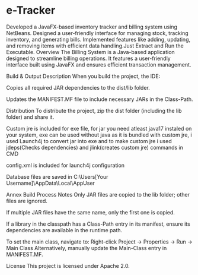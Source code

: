 # e-Tracker
Developed a JavaFX-based inventory tracker and billing system using NetBeans. Designed a user-friendly interface for managing stock, tracking inventory, and generating bills. Implemented features like adding, updating, and removing items with efficient data handling.Just Extract and Run the Executable.
Overview
The Billing System is a Java-based application designed to streamline billing operations. It features a user-friendly interface built using JavaFX and ensures efficient transaction management.

Build & Output Description
When you build the project, the IDE:

Copies all required JAR dependencies to the dist/lib folder.

Updates the MANIFEST.MF file to include necessary JARs in the Class-Path.

Distribution
To distribute the project, zip the dist folder (including the lib folder) and share it.

Custom jre is included for exe file, for jar you need atleast java17 instaled on your system, exe can be used without java as it is bundled with custom jre, i used Launch4j to convert jar into exe and to make custom jre i used jdeps(Checks dependencies) and jlink(creates custom jre) commands in CMD

config.xml is included for launch4j configuration 

Database files are saved in C:\Users\[Your Username]\AppData\Local\AppUser

Annex
Build Process Notes
Only JAR files are copied to the lib folder; other files are ignored.

If multiple JAR files have the same name, only the first one is copied.

If a library in the classpath has a Class-Path entry in its manifest, ensure its dependencies are available in the runtime path.

To set the main class, navigate to:
Right-click Project → Properties → Run → Main Class
Alternatively, manually update the Main-Class entry in MANIFEST.MF.

License
This project is licensed under Apache 2.0.

